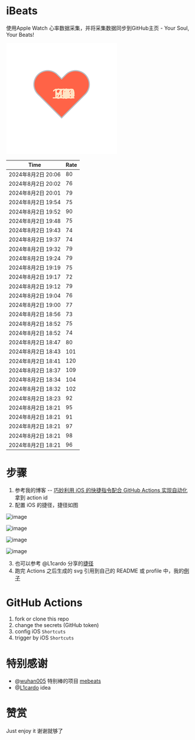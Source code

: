 # iBeats
使用Apple Watch 心率数据采集，并将采集数据同步到GitHub主页 - Your Soul, Your Beats!

![](./files/heart.svg)

<!--START_SECTION:my_heart_rate-->
| Time | Rate | 
 | ---- | ---- | 
| 2024年8月2日 20:06 | 80 |
| 2024年8月2日 20:02 | 76 |
| 2024年8月2日 20:01 | 79 |
| 2024年8月2日 19:54 | 75 |
| 2024年8月2日 19:52 | 90 |
| 2024年8月2日 19:48 | 75 |
| 2024年8月2日 19:43 | 74 |
| 2024年8月2日 19:37 | 74 |
| 2024年8月2日 19:32 | 79 |
| 2024年8月2日 19:24 | 79 |
| 2024年8月2日 19:19 | 75 |
| 2024年8月2日 19:17 | 72 |
| 2024年8月2日 19:12 | 79 |
| 2024年8月2日 19:04 | 76 |
| 2024年8月2日 19:00 | 77 |
| 2024年8月2日 18:56 | 73 |
| 2024年8月2日 18:52 | 75 |
| 2024年8月2日 18:52 | 74 |
| 2024年8月2日 18:47 | 80 |
| 2024年8月2日 18:43 | 101 |
| 2024年8月2日 18:41 | 120 |
| 2024年8月2日 18:37 | 109 |
| 2024年8月2日 18:34 | 104 |
| 2024年8月2日 18:32 | 102 |
| 2024年8月2日 18:23 | 92 |
| 2024年8月2日 18:21 | 95 |
| 2024年8月2日 18:21 | 91 |
| 2024年8月2日 18:21 | 97 |
| 2024年8月2日 18:21 | 98 |
| 2024年8月2日 18:21 | 96 |

<!--END_SECTION:my_heart_rate-->

# 步骤
1. 参考我的博客 -- [巧妙利用 iOS 的快捷指令配合 GitHub Actions 实现自动化](https://github.com/yihong0618/gitblog/issues/198) 拿到 action id
2. 配置 iOS 的捷径，捷径如图

![image](https://user-images.githubusercontent.com/15976103/122154218-0db0b480-ce97-11eb-93bb-5aec07c558dc.png)

![image](https://user-images.githubusercontent.com/15976103/122154236-186b4980-ce97-11eb-8e4b-70551a0391ae.png)

![image](https://user-images.githubusercontent.com/15976103/122154268-2d47dd00-ce97-11eb-902e-3acf292265a9.png)

![image](https://user-images.githubusercontent.com/15976103/122174055-fa144680-ceb4-11eb-9be2-3eb83cd516f7.png)

3. 也可以参考 @L1cardo 分享的[捷径](https://www.icloud.com/shortcuts/6ab6047b459c41ad822ad6b94b1c03d4)
4. 跑完 Actions 之后生成的 svg 引用到自己的 README 或 profile 中，我的[例子](https://github.com/yihong0618) 

# GitHub Actions

1. fork or clone this repo
2. change the secrets (GitHub token)
3. config iOS `Shortcuts` 
4. trigger by iOS `Shortcuts`

# 特别感谢
- @[wuhan005](https://github.com/wuhan005) 特别棒的项目 [mebeats](https://github.com/wuhan005/mebeats)
- @[L1cardo](https://github.com/L1cardo) idea

# 赞赏
Just enjoy it
谢谢就够了

